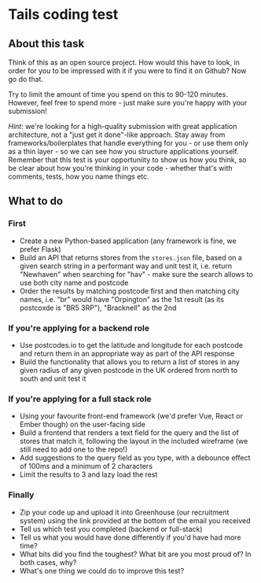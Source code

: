 # Tails coding test

## About this task

Think of this as an open source project. How would this have to look, in order for you to be impressed with it if you were to find it on Github? Now go do that.

Try to limit the amount of time you spend on this to 90-120 minutes. However, feel free to spend more - just make sure you're happy with your submission!

_Hint_: we're looking for a high-quality submission with great application architecture, not a "just get it done"-like approach. Stay away from frameworks/boilerplates that handle everything for you - or use them only as a thin layer - so we can see how you structure applications yourself.  Remember that this test is your opportuniity to show us how you think, so be clear about how you're thinking in your code - whether that's with comments, tests, how you name things etc.

## What to do

### First

* Create a new Python-based application (any framework is fine, we prefer Flask)
* Build an API that returns stores from the `stores.json` file, based on a given search string in a performant way and unit test it, i.e. return "Newhaven" when searching for "hav" - make sure the search allows to use both city name and postcode
* Order the results by matching postcode first and then matching city names, i.e. "br" would have "Orpington" as the 1st result (as its postcoxde is "BR5 3RP"), "Bracknell" as the 2nd


### If you're applying for a backend role

* Use postcodes.io to get the latitude and longitude for each postcode and return them in an appropriate way as part of the API response
* Build the functionality that allows you to return a list of stores in any given radius of any given postcode in the UK ordered from north to south and unit test it

### If you're applying for a full stack role

* Using your favourite front-end framework (we'd prefer Vue, React or Ember though) on the user-facing side
* Build a frontend that renders a text field for the query and the list of stores that match it, following the layout in the included wireframe (we still need to add one to the repo!)
* Add suggestions to the query field as you type, with a debounce effect of 100ms and a minimum of 2 characters
* Limit the results to 3 and lazy load the rest

### Finally

* Zip your code up and upload it into Greenhouse (our recruitment system) using the link provided at the bottom of the email you received
* Tell us which test you completed (backend or full-stack)
* Tell us what you would have done differently if you'd have had more time?
* What bits did you find the toughest? What bit are you most proud of? In both cases, why?
* What's one thing we could do to improve this test?
